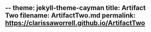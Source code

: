 --
theme: jekyll-theme-cayman
title: Artifact Two
filename: ArtifactTwo.md
permalink: https://clarissaworrell.github.io/ArtifactTwo
--
